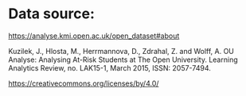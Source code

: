 

# Data source:

https://analyse.kmi.open.ac.uk/open_dataset#about

Kuzilek, J., Hlosta, M., Herrmannova, D., Zdrahal, Z. and Wolff, A. OU Analyse: Analysing At-Risk Students at The Open University. Learning Analytics Review, no. LAK15-1, March 2015, ISSN: 2057-7494.

https://creativecommons.org/licenses/by/4.0/
